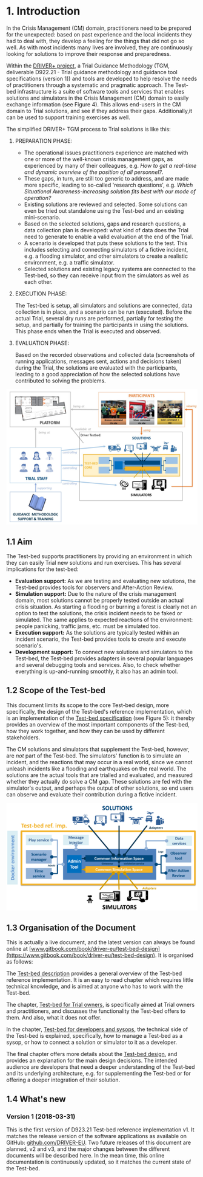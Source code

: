 # 1. Introduction

In the Crisis Management (CM) domain, practitioners need to be prepared for the unexpected: based on past experience and the local incidents they had to deal with, they develop a feeling for the things that did not go so well. As with most incidents many lives are involved, they are continuously looking for solutions to improve their response and preparedness.

Within the [DRIVER+ project](http://www.driver-project.eu), a Trial Guidance Methodology (TGM, deliverable D922.21 - Trial guidance methodology and guidance tool specifications (version 1)) and tools are developed to help resolve the needs of practitioners through a systematic and pragmatic approach. The Test-bed infrastructure is a suite of software tools and services that enables solutions and simulators in the Crisis Management (CM) domain to easily exchange information (see Figure 4). This allows end-users in the CM domain to Trial solutions, and see if they address their gaps. Additionally,it can be used to support training exercises as well.

The simplified DRIVER+ TGM process to Trial solutions is like this:

1. PREPARATION PHASE:

   - The operational issues practitioners experience are matched with one or more of the well-known crisis management gaps, as experienced by many of their colleagues, e.g. *How to get a real-time and dynamic overview of the position of all personnel?*.
   - These gaps, in turn, are still too generic to address, and are made more specific, leading to so-called 'research questions', e.g. *Which Situational Awareness-increasing solution fits best with our mode of operation?*
   - Existing solutions are reviewed and selected. Some solutions can even be tried out standalone using the Test-bed and an existing mini-scenario.
   - Based on the selected solutions, gaps and research questions, a data collection plan is developed: what kind of data does the Trial need to generate to enable a valid evaluation at the end of the Trial.
   - A scenario is developed that puts these solutions to the test. This includes selecting and connecting simulators of a fictive incident, e.g. a flooding simulator, and other simulators to create a realistic environment, e.g. a traffic simulator.
   - Selected solutions and existing legacy systems are connected to the Test-bed, so they can receive input from the simulators as well as each other.

2. EXECUTION PHASE:

   The Test-bed is setup, all simulators and solutions are connected, data collection is in place, and a scenario can be run (executed). Before the actual Trial, several dry runs are performed, partially for testing the setup, and partially for training the participants in using the solutions. This phase ends when the Trial is executed and observed.

3. EVALUATION PHASE:

   Based on the recorded observations and collected data (screenshots of running applications, messages sent, actions and decisions taken) during the Trial, the solutions are evaluated with the participants, leading to a good appreciation of how the selected solutions have contributed to solving the problems.

![Test-bed environment](img/test-bed-environment.jpg)

## 1.1 Aim

The Test-bed supports practitioners by providing an environment in which they can easily Trial new solutions and run exercises. This has several implications for the test-bed:

- **Evaluation support:** As we are testing and evaluating new solutions, the Test-bed provides tools for observers and After-Action Review.
- **Simulation support:** Due to the nature of the crisis management domain, most solutions cannot be properly tested outside an actual crisis situation. As starting a flooding or burning a forest is clearly not an option to test the solutions, the crisis incident needs to be faked or simulated. The same applies to expected reactions of the environment: people panicking, traffic jams, etc. must be simulated too.
- **Execution support:** As the solutions are typically tested within an incident scenario, the Test-bed provides tools to create and execute scenario's.
- **Development support:** To connect new solutions and simulators to the Test-bed, the Test-bed provides adapters in several popular languages and several debugging tools and services. Also, to check whether everything is up-and-running smoothly, it also has an admin tool.

## 1.2 Scope of the Test-bed

This document limits its scope to the core Test-bed design, more specifically, the design of the Test-bed's reference implementation, which is an implementation of the [Test-bed specification](https://driver-eu.gitbooks.io/test-bed-specification) (see Figure 5): it thereby provides an overview of the most important components of the Test-bed, how they work together, and how they can be used by different stakeholders.

The CM solutions and simulators that supplement the Test-bed, however, are *not* part of the Test-bed. The simulators' function is to simulate an incident, and the reactions that may occur in a real world, since we cannot unleash incidents like a flooding and earthquakes on the real world. The solutions are the actual tools that are trialled and evaluated, and measured whether they actually do solve a CM gap. These solutions are fed with the simulator's output, and perhaps the output of other solutions, so end users can observe and evaluate their contribution during a fictive incident.

![Scope of the test-bed](img/test-bed-components-explained.png)

## 1.3 Organisation of the Document

This is actually a live document, and the latest version can always be found online at [www.gitbook.com/book/driver-eu/test-bed-design](https://www.gitbook.com/book/driver-eu/test-bed-design). It is organised as follows:

The [Test-bed description](test-bed-description.md) provides a general overview of the Test-bed reference implementation. It is an easy to read chapter which requires little technical knowledge, and is aimed at anyone who has to work with the Test-bed.

The chapter, [Test-bed for Trial owners](Trial-owners.md), is specifically aimed at Trial owners and practitioners, and discusses the functionality the Test-bed offers to them. And also, what it does not offer.

In the chapter, [Test-bed for developers and sysops](developers.md), the technical side of the Test-bed is explained, specifically, how to manage a Test-bed as a sysop, or how to connect a solution or simulator to it as a developer.

The final chapter offers more details about the [Test-bed design](design.md), and provides an explanation for the main design decisions. The intended audience are developers that need a deeper understanding of the Test-bed and its underlying architecture, e.g. for supplementing the Test-bed or for offering a deeper integration of their solution.

## 1.4 What's new

### Version 1 (2018-03-31)

This is the first version of D923.21 Test-bed reference implementation v1. It matches the release version of the software applications as available on GitHub: [github.com/DRIVER-EU](https://github.com/DRIVER-EU). Two future releases of this document are planned, v2 and v3, and the major changes between the different documents will be described here. In the mean time, this online documentation is continuously updated, so it matches the current state of the Test-bed.
